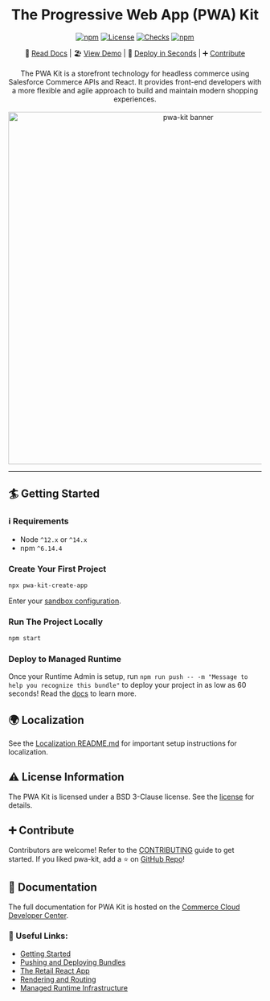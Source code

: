 <div align="center">

  <h1>The Progressive Web App (PWA) Kit</h1>

[![npm](https://img.shields.io/npm/v/pwa-kit-react-sdk.svg)](https://www.npmjs.com/package/pwa-kit-react-sdk)
[![License](https://img.shields.io/github/license/SalesforceCommerceCloud/pwa-kit.svg)](https://github.com/SalesforceCommerceCloud/pwa-kit/blob/master/LICENSE)
[![Checks](https://img.shields.io/github/checks-status/SalesforceCommerceCloud/pwa-kit/develop.svg)](https://github.com/SalesforceCommerceCloud/pwa-kit)
[![npm](https://img.shields.io/npm/dm/pwa-kit-react-sdk.svg)](https://www.npmjs.com/package/pwa-kit-react-sdk)

</div>

<div align="center">

📖 [Read Docs](https://sfdc.co/pwa-kit) |
🏖️ [View Demo](https://pwa-kit.mobify-storefront.com/) |
🚀 [Deploy in Seconds](https://runtime.commercecloud.com/) |
➕ [Contribute](https://github.com/SalesforceCommerceCloud/pwa-kit/blob/develop/CONTRIBUTING.md)
<br/><br/>
The PWA Kit is a storefront technology for headless commerce using Salesforce Commerce APIs and React. It provides front-end developers with a more flexible and agile approach to build and maintain modern shopping experiences.
<br/><br/>
<img alt="pwa-kit banner" src="https://pwa-kit.mobify-storefront.com/mobify/bundle/62/static/img/hero.png" style="width: 700px; height:auto;">

</div>

---

## 🏄 Getting Started

### ℹ️ Requirements

- Node `^12.x` or `^14.x`
- npm `^6.14.4`

### Create Your First Project

```bash
npx pwa-kit-create-app
```

Enter your [sandbox configuration](https://developer.salesforce.com/docs/commerce/pwa-kit-managed-runtime/guide/getting-started.html#new-project).

### Run The Project Locally

```bash
npm start
```

### Deploy to Managed Runtime

Once your Runtime Admin is setup, run `npm run push -- -m "Message to help you recognize this bundle"` to deploy your project in as low as 60 seconds! Read the [docs](https://developer.salesforce.com/docs/commerce/pwa-kit-managed-runtime/guide/pushing-and-deploying-bundles.html) to learn more.

## 🌍 Localization

See the [Localization README.md](./packages/pwa/app/translations/README.md) for important setup instructions for localization.

## ⚠️ License Information

The PWA Kit is licensed under a BSD 3-Clause license. See the [license](./LICENSE) for details.

## ➕ Contribute

Contributors are welcome! Refer to the [CONTRIBUTING](./CONTRIBUTING.md) guide to get started. If you liked pwa-kit, add a ⭐ on [GitHub Repo](https://github.com/SalesforceCommerceCloud/pwa-kit/)!

## 📖 Documentation

The full documentation for PWA Kit is hosted on the [Commerce Cloud Developer Center](https://developer.commercecloud.com/s/article/PWA-Kit).

### 🔖 Useful Links:

- [Getting Started](https://developer.commercecloud.com/s/article/Getting-Started-with-PWA-Kit)
- [Pushing and Deploying Bundles](https://developer.commercecloud.com/s/article/Pushing-and-Deploying-Bundles)
- [The Retail React App](https://developer.commercecloud.com/s/article/The-Retail-React-App)
- [Rendering and Routing](https://developer.commercecloud.com/s/article/Rendering-and-Routing)
- [Managed Runtime Infrastructure](https://developer.commercecloud.com/s/article/Managed-Runtime-Infrastructure)
